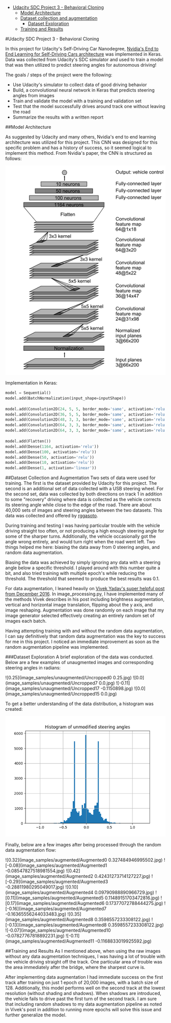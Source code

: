 - [Udacity SDC Project 3 - Behavioral Cloning](#)
  - [Model Architecture](#model-architecture)
  - [Dataset collection and augmentation](#dataset-collection-and-augmentation)
    - [Dataset Exploration](#dataset-exploration)
  - [Training and Results](#training-and-results)



#Udacity SDC Project 3 - Behavioral Cloning

In this project for Udacity's Self-Driving Car Nanodegree, [Nvidia's End to End Learning for Self-Driving Cars architecture](https://arxiv.org/pdf/1604.07316v1.pdf) was implemented in Keras. Data was collected from Udacity's SDC simulator and used to train a model that was then utilized to predict steering angles for autonomous driving!

The goals / steps of the project were the following:
* Use Udacity's simulator to collect data of good driving behavior
* Build, a convolutional neural network in Keras that predicts steering angles from images
* Train and validate the model with a training and validation set
* Test that the model successfully drives around track one without leaving the road
* Summarize the results with a written report

##Model Architecture

As suggested by Udacity and many others, Nvidia's end to end learning architecture was utilized for this project. This CNN was designed for this specific problem and has a history of success, so it seemed logical to implement this method. From Nvidia's paper, the CNN is structured as follows:

![Nvidia End to End Architecture](nvidiaArch.PNG)

Implementation in Keras:

```python
model = Sequential()
model.add(BatchNormalization(input_shape=inputShape))

model.add(Convolution2D(24, 5, 5, border_mode='same', activation='relu', subsample=(2,2)))
model.add(Convolution2D(36, 5, 5, border_mode='same', activation='relu', subsample=(2,2)))
model.add(Convolution2D(48, 3, 3, border_mode='same', activation='relu', subsample=(2,2)))
model.add(Convolution2D(64, 3, 3, border_mode='same', activation='relu'))
model.add(Convolution2D(64, 3, 3, border_mode='same', activation='relu'))

model.add(Flatten())
model.add(Dense(1164, activation='relu'))
model.add(Dense(100, activation='relu'))
model.add(Dense(50, activation='relu'))
model.add(Dense(10, activation='relu'))
model.add(Dense(1, activation='linear'))
```

##Dataset Collection and Augmentation
Two sets of data were used for training. The first is the dataset provided by Udacity for this project. The second is an additional set of data collected with a USB steering wheel. For the second set, data was collected by both directions on track 1 in addition to some "recovery" driving where data is collected as the vehicle corrects its steering angle while close to the edge of the road. There are about 40,000 sets of images and steering angles between the two datasets. This data was collected and offered by [rggasoto](https://github.com/rggasoto/Udacity_P3).

During training and testing I was having particular trouble with the vehicle driving straight too often, or not producing a high enough steering angle for some of the sharper turns. Additionally, the vehicle occasionally got the angle wrong entirely, and would turn right when the road went left. Two things helped me here: biasing the data away from 0 steering angles, and random data augmentation.

Biasing the data was achieved by simply ignoring any data with a steering angle below a specific threshold. I played around with this number quite a bit, and also tried training with multiple epoch's while reducing the threshold. The threshold that seemed to produce the best results was 0.1.

For data augmentation, I leaned heavily on [Vivek Yadav's super helpful post from December 2016](https://chatbotslife.com/using-augmentation-to-mimic-human-driving-496b569760a9#.z91yv7do5). In image_processing.py, I have implemented many of the methods Vivek describes in his post including brightness augmentation, vertical and horizontal image translation, flipping about the y axis, and image reshaping. Augmentation was done randomly on each image that my image generator selected effectively creating an entirely random set of images each batch.

Having attempting training with and without the random data augmentation, I can say definitively that random data augmentation was the key to success for me in this project. I noticed an immediate improvement as soon as the random augmentation pipeline was implemented.

###Dataset Exploration
A brief exploration of the data was conducted. Below are a few examples of unaugmented images and corresponding steering angles in radians:

![0.25](image_samples/unaugmented/Uncropped0 0.25.jpg)
![0.0](image_samples/unaugmented/Uncropped7 0.0.jpg)
![-0.11](image_samples/unaugmented/Uncropped17 -0.1150898.jpg)
![0.0](image_samples/unaugmented/Uncropped15 0.0.jpg)

To get a better understanding of the data distribution, a histogram was created:

![](image_samples/steering_angle_histogram.png)

Finally, below are a few images after being processed through the random data augmentation flow:

![0.32](image_samples/augmented/Augmented0 0.327484946995502.jpg) ![-0.08](image_samples/augmented/Augmented1 -0.08547827518981554.jpg) ![0.42](image_samples/augmented/Augmented2 0.42431273714127227.jpg) ![-0.29](image_samples/augmented/Augmented3 -0.28811980295049017.jpg)
![0.10](image_samples/augmented/Augmented4 0.09790988890966729.jpg) ![0.11](image_samples/augmented/Augmented5 0.11489151703472816.jpg)
![0.17](image_samples/augmented/Augmented6 0.17377072788444275.jpg) ![-0.16](image_samples/augmented/Augmented7 -0.16365556244033483.jpg)
![0.35](image_samples/augmented/Augmented8 0.3598557233308122.jpg) ![-0.13](image_samples/augmented/Augmented8 0.3598557233308122.jpg)
![-0.07](image_samples/augmented/Augmented10 -0.07827767818892231.jpg) ![-0.11](image_samples/augmented/Augmented11 -0.1168833019925592.jpg)



##Training and Results
As I mentioned above, when using the raw images without any data augmentation techniques, I was having a lot of trouble with the vehicle driving straight off the track. One particular area of trouble was the area immediately after the bridge, where the sharpest curve is.

After implementing data augmentation I had immediate success on the first track after training on just 1 epoch of 20,000 images, with a batch size of 128. Additionally, this model performs well on the second track at the lowest resolution (without shading and shadows). When shadows are introduced, the vehicle fails to drive past the first turn of the second track. I am sure that including random shadows to my data augmentation pipeline as noted in Vivek's post in addition to running more epochs will solve this issue and further generalize the model.
